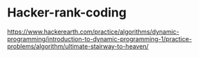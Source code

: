 # Hacker-rank-coding

https://www.hackerearth.com/practice/algorithms/dynamic-programming/introduction-to-dynamic-programming-1/practice-problems/algorithm/ultimate-stairway-to-heaven/
